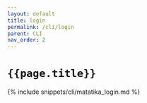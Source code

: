 ```yaml
---
layout: default
title: login
permalink: /cli/login
parent: CLI
nav_order: 2
---
```


# `{{page.title}}`

{% include snippets/cli/matatika_login.md %}